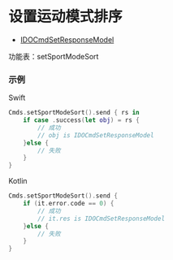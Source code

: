 # 设置运动模式排序
* [IDOCmdSetResponseModel](../model/IDOCmdSetResponseModel.md)

功能表：setSportModeSort

### 示例

Swift
```swift
Cmds.setSportModeSort().send { rs in
    if case .success(let obj) = rs {
        // 成功
        // obj is IDOCmdSetResponseModel
    }else {
        // 失败
    }
}
```

Kotlin
```kotlin
Cmds.setSportModeSort().send {
    if (it.error.code == 0) {
        // 成功
        // it.res is IDOCmdSetResponseModel
    }else {
        // 失败
    }
}
```
